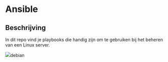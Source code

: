 # Ansible

## Beschrijving

In dit repo vind je playbooks die handig zijn om te gebruiken bij het beheren van een Linux server.


<img src="https://www.google.com/url?sa=i&url=https%3A%2F%2Fwww.debian.org%2F&psig=AOvVaw1_Eihi1v_cYT0uEJwMbMAw&ust=1683381688597000&source=images&cd=vfe&ved=0CBEQjRxqFwoTCKDegM-r3v4CFQAAAAAdAAAAABAI">debian</img>
